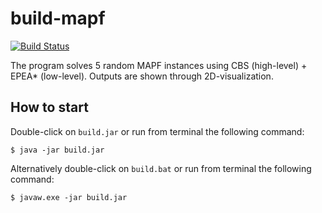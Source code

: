 # build-mapf

[![Build Status](https://travis-ci.org/teobellu/build-mapf.svg?branch=master)](https://travis-ci.org/teobellu/build-mapf)

The program solves 5 random MAPF instances using CBS (high-level) + EPEA* (low-level). Outputs are shown through 2D-visualization.

## How to start

Double-click on `build.jar` or run from terminal the following command:

```
$ java -jar build.jar
```
Alternatively double-click on `build.bat` or run from terminal the following command:

```
$ javaw.exe -jar build.jar
```
